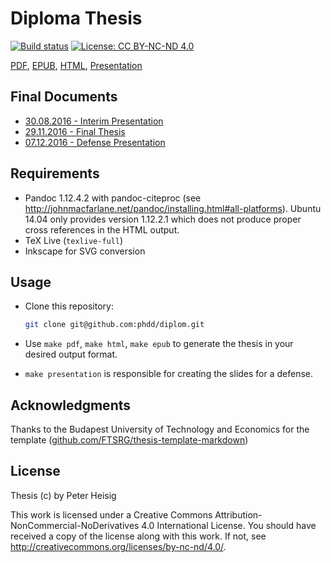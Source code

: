 # Diploma Thesis

[![Build status](https://travis-ci.org/phdd/diplom.svg?branch=master)](https://travis-ci.org/phdd/diplom) [![License: CC BY-NC-ND 4.0](https://img.shields.io/badge/License-CC%20BY--NC--ND%204.0-blue.svg)](http://creativecommons.org/licenses/by-nc-nd/4.0/)

[PDF](https://phdd.github.io/diplom/thesis.pdf), [EPUB](https://phdd.github.io/diplom/thesis.epub), [HTML](https://phdd.github.io/diplom), [Presentation](http://phdd.github.io/diplom/presentation.html)

## Final Documents

* [30.08.2016 - Interim Presentation](https://github.com/phdd/diplom/raw/master/Zwischenpräsentation.final.pdf)
* [29.11.2016 - Final Thesis](https://github.com/phdd/diplom/raw/master/Diplomarbeit.final.pdf)
* [07.12.2016 - Defense Presentation](https://github.com/phdd/diplom/raw/master/Verteidigung.final.pdf)

## Requirements

* Pandoc 1.12.4.2 with pandoc-citeproc (see http://johnmacfarlane.net/pandoc/installing.html#all-platforms). Ubuntu 14.04 only provides version 1.12.2.1 which does not produce proper cross references in the HTML output.
* TeX Live (`texlive-full`)
* Inkscape for SVG conversion

## Usage

* Clone this repository:
  ```bash
  git clone git@github.com:phdd/diplom.git
  ```
  
* Use `make pdf`, `make html`, `make epub` to generate the thesis in your desired output format. 
* `make presentation` is responsible for creatíng the slides for a defense.

## Acknowledgments

Thanks to the Budapest University of Technology and Economics for the template ([github.com/FTSRG/thesis-template-markdown](https://github.com/FTSRG/thesis-template-markdown))

## License

Thesis (c) by Peter Heisig

This work is licensed under a Creative Commons Attribution-NonCommercial-NoDerivatives 4.0 International License.
You should have received a copy of the license along with this work. If not, see <http://creativecommons.org/licenses/by-nc-nd/4.0/>.
